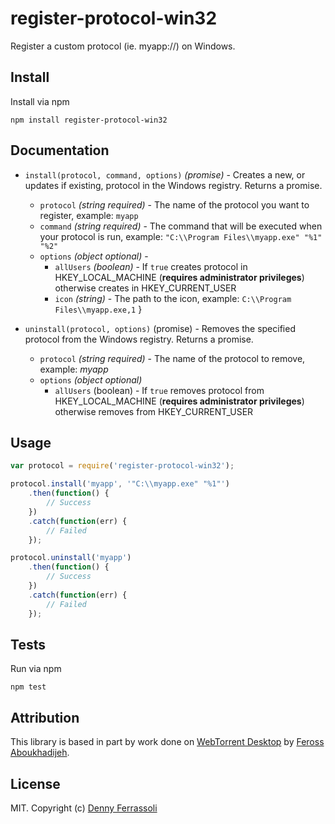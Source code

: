 # register-protocol-win32

Register a custom protocol (ie. myapp://) on Windows.

Install
-------

Install via npm

    npm install register-protocol-win32

Documentation
-------------

* `install(protocol, command, options)` *(promise)* - Creates a new, or updates if existing, protocol in the Windows registry. Returns a promise.
    + `protocol` *(string required)* - The name of the protocol you want to register, example: `myapp`
	+ `command` *(string required)* - The command that will be executed when your protocol is run, example: `"C:\\Program Files\\myapp.exe" "%1" "%2"`
	+ `options` *(object optional)* -
	    + `allUsers` *(boolean)* - If `true` creates protocol in HKEY_LOCAL_MACHINE (**requires administrator privileges**) otherwise creates in HKEY_CURRENT_USER
        + `icon` *(string)* - The path to the icon, example: `C:\\Program Files\\myapp.exe,1`
		}

* `uninstall(protocol, options)` (promise) - Removes the specified protocol from the Windows registry. Returns a promise.
	+ `protocol` *(string required)* - The name of the protocol to remove, example: *myapp*
	+ `options` *(object optional)*
		+ `allUsers` (boolean) - If `true` removes protocol from HKEY_LOCAL_MACHINE (**requires administrator privileges**) otherwise removes from HKEY_CURRENT_USER

Usage
-----

```javascript
var protocol = require('register-protocol-win32');

protocol.install('myapp', '"C:\\myapp.exe" "%1"')
    .then(function() {
        // Success
    })
    .catch(function(err) {
        // Failed
    });

protocol.uninstall('myapp')
    .then(function() {
        // Success
    })
    .catch(function(err) {
        // Failed
    });
```

Tests
-----

Run via npm

	npm test

Attribution
-----------

This library is based in part by work done on [WebTorrent Desktop](https://github.com/feross/webtorrent-desktop) by [Feross Aboukhadijeh](http://feross.org/).

License
-------

MIT. Copyright (c) [Denny Ferrassoli](http://www.dennyferra.com)
